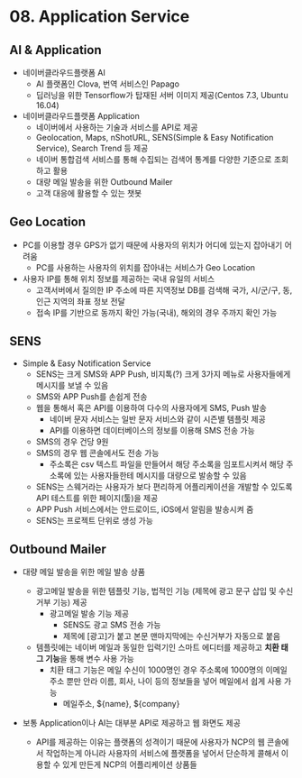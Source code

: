 # 08. Application Service

## AI & Application

- 네이버클라우드플랫폼 AI
  - AI 플랫폼인 Clova, 번역 서비스인 Papago
  - 딥러닝을 위한 Tensorflow가 탑재된 서버 이미지 제공(Centos 7.3, Ubuntu 16.04)
- 네이버클라우드플랫폼 Application
  - 네이버에서 사용하는 기술과 서비스를 API로 제공
  - Geolocation, Maps, nShotURL, SENS(Simple & Easy Notification Service), Search Trend 등 제공
  - 네이버 통합검색 서비스를 통해 수집되는 검색어 통계를 다양한 기준으로 조회하고 활용
  - 대량 메일 발송을 위한 Outbound Mailer
  - 고객 대응에 활용할 수 있는 챗봇



## Geo Location

- PC를 이용할 경우 GPS가 없기 때문에 사용자의 위치가 어디에 있는지 잡아내기 어려움
  - PC를 사용하는 사용자의 위치를 잡아내는 서비스가 Geo Location
- 사용자 IP를 통해 위치 정보를 제공하는 국내 유일의 서비스
  - 고객서버에서 질의한 IP 주소에 따른 지역정보 DB를 검색해 국가, 시/군/구, 동, 인근 지역의 좌표 정보 전달
  - 접속 IP를 기반으로 동까지 확인 가능(국내), 해외의 경우 주까지 확인 가능



## SENS

- Simple & Easy Notification Service
  - SENS는 크게 SMS와 APP Push, 비지톡(?) 크게 3가지 메뉴로 사용자들에게 메시지를 보낼 수 있음
  - SMS와 APP Push를 손쉽게 전송
  - 웹을 통해서 혹은 API를 이용하여 다수의 사용자에게 SMS, Push 발송
    - 네이버 문자 서비스는 일반 문자 서비스와 같이 시즌별 템플릿 제공
    - API를 이용하면 데이터베이스의 정보를 이용해 SMS 전송 가능
  - SMS의 경우 건당 9원
  - SMS의 경우 웹 콘솔에서도 전송 가능
    - 주소록은 csv 텍스트 파일을 만들어서 해당 주소록을 임포트시켜서 해당 주소록에 있는 사용자들한테 메시지를 대량으로 발송할 수 있음
  - SENS는 스웨거라는 사용자가 보다 편리하게 어플리케이션을 개발할 수 있도록 API 테스트를 위한 페이지(툴)을 제공
  - APP Push 서비스에서는 안드로이드, iOS에서 알림을 발송시켜 줌
  - SENS는 프로젝트 단위로 생성 가능



## Outbound Mailer

- 대량 메일 발송을 위한 메일 발송 상품
  - 광고메일 발송을 위한 템플릿 기능, 법적인 기능 (제목에 광고 문구 삽입 및 수신 거부 기능) 제공
    - 광고메일 발송 기능 제공
      - SENS도 광고 SMS 전송 가능
      - 제목에 [광고]가 붙고 본문 맨마지막에는 수신거부가 자동으로 붙음
  - 템플릿에는 네이버 메일과 동일한 입력기인 스마트 에디터를 제공하고 **치환 태그 기능**을 통해 변수 사용 가능
    - 치환 태그 기능은 메일 수신이 1000명인 경우 주소록에 1000명의 이메일 주소 뿐만 안라 이름, 회사, 나이 등의 정보들을 넣어 메일에서 쉽게 사용 가능
      - 메일주소, ${name}, ${company}



- 보통 Application이나 AI는 대부분 API로 제공하고 웹 화면도 제공
  - API를 제공하는 이유는 플랫폼의 성격이기 때문에 사용자가 NCP의 웹 콘솔에서 작업하는게 아니라 사용자의 서비스에 플랫폼을 넣어서 단순하게 콜해서 이용할 수 있게 만든게 NCP의 어플리케이션 상품들